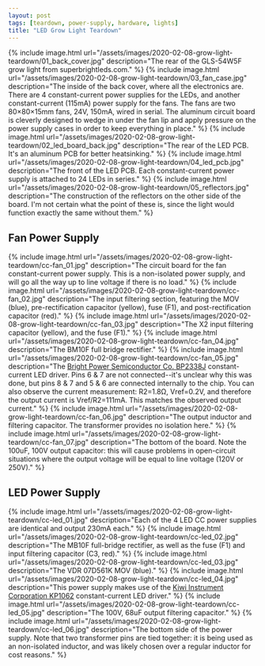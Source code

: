```yaml
---
layout: post
tags: [teardown, power-supply, hardware, lights]
title: "LED Grow Light Teardown"
---
```


{% include image.html
    url="/assets/images/2020-02-08-grow-light-teardown/01_back_cover.jpg"
    description="The rear of the GLS-54W5F grow light from superbrightleds.com." %}
{% include image.html
    url="/assets/images/2020-02-08-grow-light-teardown/03_fan_case.jpg"
    description="The inside of the back cover, where all the electronics are. There are 4 constant-current power supplies for the LEDs, and another constant-current (115mA) power supply for the fans. The fans are two 80×80×15mm fans, 24V, 150mA, wired in serial. The aluminum circuit board is cleverly designed to wedge in under the fan lip and apply pressure on the power supply cases in order to keep everything in place." %}
{% include image.html
    url="/assets/images/2020-02-08-grow-light-teardown/02_led_board_back.jpg"
    description="The rear of the LED PCB. It's an aluminum PCB for better heatsinking." %}
{% include image.html
    url="/assets/images/2020-02-08-grow-light-teardown/04_led_pcb.jpg"
    description="The front of the LED PCB. Each constant-current power supply is attached to 24 LEDs in series." %}
{% include image.html
    url="/assets/images/2020-02-08-grow-light-teardown/05_reflectors.jpg"
    description="The construction of the reflectors on the other side of the board. I'm not certain what the point of these is, since the light would function exactly the same without them." %}

## Fan Power Supply

{% include image.html
    url="/assets/images/2020-02-08-grow-light-teardown/cc-fan_01.jpg"
    description="The circuit board for the fan constant-current power supply. This is a non-isolated power supply, and will go all the way up to line voltage if there is no load." %}
{% include image.html
    url="/assets/images/2020-02-08-grow-light-teardown/cc-fan_02.jpg"
    description="The input filtering section, featuring the MOV (blue), pre-rectification capacitor (yellow), fuse (F1), and post-rectification capacitor (red)." %}
{% include image.html
    url="/assets/images/2020-02-08-grow-light-teardown/cc-fan_03.jpg"
    description="The X2 input filtering capacitor (yellow), and the fuse (F1)." %}
{% include image.html
    url="/assets/images/2020-02-08-grow-light-teardown/cc-fan_04.jpg"
    description="The BM10F full bridge rectifier." %}
{% include image.html
    url="/assets/images/2020-02-08-grow-light-teardown/cc-fan_05.jpg"
    description="The <a href='/assets/files/2020-02-08-grow-light-teardown/BP2338J.pdf'>Bright Power Semiconductor Co. BP2338J</a> constant-current LED driver. Pins 6 & 7 are not connected--it's unclear why this was done, but pins 8 & 7 and 5 & 6 are connected internally to the chip. You can also observe the current measurement: R2=1.8Ω, Vref=0.2V, and therefore the output current is Vref/R2=111mA. This matches the observed output current." %}
{% include image.html
    url="/assets/images/2020-02-08-grow-light-teardown/cc-fan_06.jpg"
    description="The output inductor and filtering capacitor. The transformer provides no isolation here." %}
{% include image.html
    url="/assets/images/2020-02-08-grow-light-teardown/cc-fan_07.jpg"
    description="The bottom of the board. Note the 100uF, 100V output capacitor: this will cause problems in open-circuit situations where the output voltage will be equal to line voltage (120V or 250V)." %}

## LED Power Supply

{% include image.html
    url="/assets/images/2020-02-08-grow-light-teardown/cc-led_01.jpg"
    description="Each of the 4 LED CC power supplies are identical and output 230mA each." %}
{% include image.html
    url="/assets/images/2020-02-08-grow-light-teardown/cc-led_02.jpg"
    description="The MB10F full-bridge rectifier, as well as the fuse (F1) and input filtering capacitor (C3, red)." %}
{% include image.html
    url="/assets/images/2020-02-08-grow-light-teardown/cc-led_03.jpg"
    description="The VDR 07D561K MOV (blue)." %}
{% include image.html
    url="/assets/images/2020-02-08-grow-light-teardown/cc-led_04.jpg"
    description="This power supply makes use of the <a href='/assets/files/2020-02-08-grow-light-teardown/Kiwi-KP1062C.pdf'>Kiwi Instrument Corporation KP1062</a> constant-current LED driver." %}
{% include image.html
    url="/assets/images/2020-02-08-grow-light-teardown/cc-led_05.jpg"
    description="The 100V, 68uF output filtering capacitor." %}
{% include image.html
    url="/assets/images/2020-02-08-grow-light-teardown/cc-led_06.jpg"
    description="The bottom side of the power supply. Note that two transformer pins are tied together: it is being used as an non-isolated inductor, and was likely chosen over a regular inductor for cost reasons." %}
